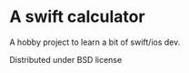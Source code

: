 # A swift calculator

A hobby project to learn a bit of swift/ios dev. 

Distributed under BSD license
